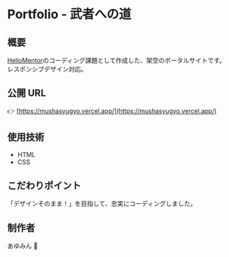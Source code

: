 # Portfolio - 武者への道

## 概要

[HelloMentor](https://hellomentor.jp/)のコーディング課題として作成した、架空のポータルサイトです。  
レスポンシブデザイン対応。

## 公開 URL

👉 [https://mushasyugyo.vercel.app/](https://mushasyugyo.vercel.app/)

## 使用技術

- HTML
- CSS

## こだわりポイント

「デザインそのまま！」を目指して、忠実にコーディングしました。

## 制作者

あゆみん 🌻
